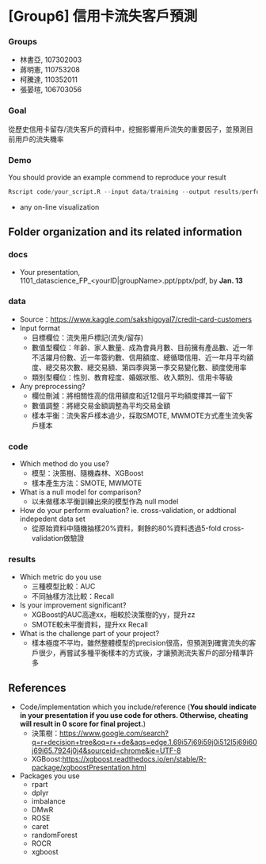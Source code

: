 # [Group6] 信用卡流失客戶預測

### Groups
* 林書亞, 107302003
* 蔣明憲, 110753208
* 柯騰達, 110352011
* 張晏瑄, 106703056

### Goal
從歷史信用卡留存/流失客戶的資料中，挖掘影響用戶流失的重要因子，並預測目前用戶的流失機率

### Demo 
You should provide an example commend to reproduce your result
```R
Rscript code/your_script.R --input data/training --output results/performance.tsv
```
* any on-line visualization

## Folder organization and its related information

### docs
* Your presentation, 1101_datascience_FP_<yourID|groupName>.ppt/pptx/pdf, by **Jan. 13**


### data

* Source：https://www.kaggle.com/sakshigoyal7/credit-card-customers
* Input format
  * 目標欄位：流失用戶標記(流失/留存)
  * 數值型欄位：年齡、家人數量、成為會員月數、目前擁有產品數、近一年不活躍月份數、近一年簽約數、信用額度、總循環信用、近一年月平均額度、總交易次數、總交易額、第四季與第一季交易變化數、額度使用率
  * 類別型欄位：性別、教育程度、婚姻狀態、收入類別、信用卡等級
* Any preprocessing?
  * 欄位刪減：將相關性高的信用額度和近12個月平均額度擇其一留下
  * 數值調整：將總交易金額調整為平均交易金額
  * 樣本平衡：流失客戶樣本過少，採取SMOTE, MWMOTE方式產生流失客戶樣本

### code

* Which method do you use?
  * 模型：決策樹、隨機森林、XGBoost
  * 樣本產生方法：SMOTE, MWMOTE
* What is a null model for comparison?
  * 以未做樣本平衡訓練出來的模型作為 null model
* How do your perform evaluation? ie. cross-validation, or addtional indepedent data set
  * 從原始資料中隨機抽樣20%資料，剩餘的80%資料透過5-fold cross-validation做驗證


### results

* Which metric do you use 
  * 三種模型比較：AUC 
  * 不同抽樣方法比較：Recall
* Is your improvement significant?
  * XGBoost的AUC高達xx，相較於決策樹的yy，提升zz
  * SMOTE較未平衡資料，提升xx Recall
* What is the challenge part of your project?
  * 樣本極度不平均，雖然整體模型的precision很高，但預測到確實流失的客戶很少，再嘗試多種平衡樣本的方式後，才讓預測流失客戶的部分精準許多

## References
* Code/implementation which you include/reference (__You should indicate in your presentation if you use code for others. Otherwise, cheating will result in 0 score for final project.__)
  * 決策樹：https://www.google.com/search?q=r+decision+tree&oq=r++de&aqs=edge.1.69i57j69i59j0i512l5j69i60j69i65.7924j0j4&sourceid=chrome&ie=UTF-8 
  * XGBoost:https://xgboost.readthedocs.io/en/stable/R-package/xgboostPresentation.html
* Packages you use
  *  rpart
  *  dplyr
  *  imbalance
  *  DMwR
  *  ROSE
  *  caret
  *  randomForest
  *  ROCR
  *  xgboost
